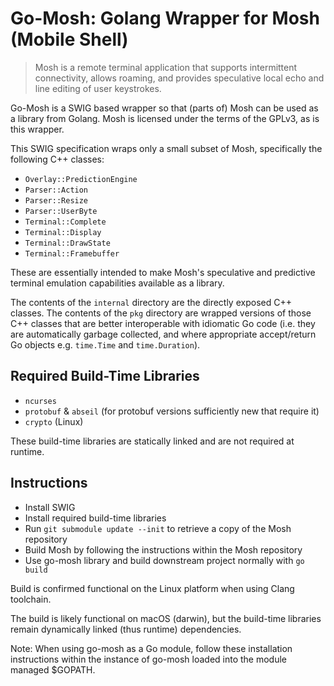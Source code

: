 # Go-Mosh: Golang Wrapper for Mosh (Mobile Shell)

> Mosh is a remote terminal application that supports intermittent connectivity, allows roaming, and provides
> speculative local echo and line editing of user keystrokes.

Go-Mosh is a SWIG based wrapper so that (parts of) Mosh can be used as a library from Golang. Mosh is licensed under the
terms of the GPLv3, as is this wrapper.

This SWIG specification wraps only a small subset of Mosh, specifically the following C++ classes:

- `Overlay::PredictionEngine`
- `Parser::Action`
- `Parser::Resize`
- `Parser::UserByte`
- `Terminal::Complete`
- `Terminal::Display`
- `Terminal::DrawState`
- `Terminal::Framebuffer`

These are essentially intended to make Mosh's speculative and predictive terminal emulation capabilities available as a
library.

The contents of the `internal` directory are the directly exposed C++ classes. The contents of the `pkg` directory are
wrapped versions of those C++ classes that are better interoperable with idiomatic Go code (i.e. they are automatically
garbage collected, and where appropriate accept/return Go objects e.g. `time.Time` and `time.Duration`).

## Required Build-Time Libraries

- `ncurses`
- `protobuf` & `abseil` (for protobuf versions sufficiently new that require it)
- `crypto` (Linux)

These build-time libraries are statically linked and are not required at runtime.

## Instructions

- Install SWIG
- Install required build-time libraries
- Run `git submodule update --init` to retrieve a copy of the Mosh repository
- Build Mosh by following the instructions within the Mosh repository
- Use go-mosh library and build downstream project normally with `go build`

Build is confirmed functional on the Linux platform when using Clang toolchain.

The build is likely functional on macOS (darwin), but the build-time libraries remain dynamically linked (thus runtime)
dependencies.

Note: When using go-mosh as a Go module, follow these installation instructions within the instance of go-mosh loaded
into the module managed $GOPATH.
